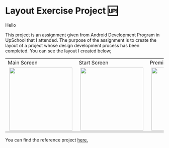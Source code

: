# Layout Exercise Project :up:

<p>Hello</p>
<p>This project is an assignment given from Android Development Program in UpSchool that I attended. The purpose of the assignment is to create the layout of a project whose design development process has been completed. You can see the layout I created below;
  <p></p>
  
  <div>
<table>
  <tr>
    <td >Main Screen</td>
     <td >Start Screen</td>
    <td>Premium Screen</td>
 
  </tr>
  
<tr>
    <td >
      <img src="https://github.com/feyzademirhan/Layout_Exercise_UpSchool/blob/main/Screenshots/mainpage.png" width="200" hspace="5"/>
    </td>
   <td>
     <img src="https://github.com/feyzademirhan/Layout_Exercise_UpSchool/blob/main/Screenshots/startpage.png" width="200" hspace="5"/>
    </td>
      <td>
     <img src="https://github.com/feyzademirhan/Layout_Exercise_UpSchool/blob/main/Screenshots/premiumpage.png" width="200" hspace="5"/>
    </td>
  
  </tr>
  
  </tr>
 </table>
  </div>
  
You can find the reference project [here.](https://www.sketchappsources.com/free-source/4762-design-courses-app-sketch-freebie-resource.html)

